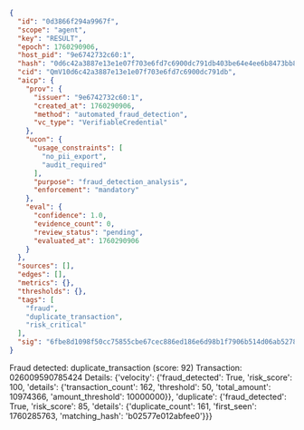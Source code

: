```json
{
  "id": "0d3866f294a9967f",
  "scope": "agent",
  "key": "RESULT",
  "epoch": 1760290906,
  "host_pid": "9e6742732c60:1",
  "hash": "0d6c42a3887e13e1e07f703e6fd7c6900dc791db403be64e4ee6b8473bb8f19c",
  "cid": "QmV10d6c42a3887e13e1e07f703e6fd7c6900dc791db",
  "aicp": {
    "prov": {
      "issuer": "9e6742732c60:1",
      "created_at": 1760290906,
      "method": "automated_fraud_detection",
      "vc_type": "VerifiableCredential"
    },
    "ucon": {
      "usage_constraints": [
        "no_pii_export",
        "audit_required"
      ],
      "purpose": "fraud_detection_analysis",
      "enforcement": "mandatory"
    },
    "eval": {
      "confidence": 1.0,
      "evidence_count": 0,
      "review_status": "pending",
      "evaluated_at": 1760290906
    }
  },
  "sources": [],
  "edges": [],
  "metrics": {},
  "thresholds": {},
  "tags": [
    "fraud",
    "duplicate_transaction",
    "risk_critical"
  ],
  "sig": "6fbe8d1098f50cc75855cbe67cec886ed186e6d98b1f7906b514d06ab527824c"
}
```

Fraud detected: duplicate_transaction (score: 92)
Transaction: 026009590785424
Details: {'velocity': {'fraud_detected': True, 'risk_score': 100, 'details': {'transaction_count': 162, 'threshold': 50, 'total_amount': 10974366, 'amount_threshold': 10000000}}, 'duplicate': {'fraud_detected': True, 'risk_score': 85, 'details': {'duplicate_count': 161, 'first_seen': 1760285763, 'matching_hash': 'b02577e012abfee0'}}}